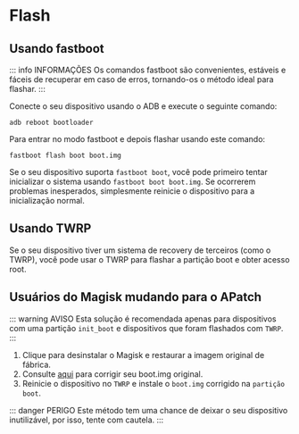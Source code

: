 # Flash

## Usando fastboot

::: info INFORMAÇÕES
Os comandos fastboot são convenientes, estáveis e fáceis de recuperar em caso de erros, tornando-os o método ideal para flashar.
:::

Conecte o seu dispositivo usando o ADB e execute o seguinte comando:

```
adb reboot bootloader
```

Para entrar no modo fastboot e depois flashar usando este comando:

```
fastboot flash boot boot.img
```

Se o seu dispositivo suporta `fastboot boot`, você pode primeiro tentar inicializar o sistema usando `fastboot boot boot.img`. Se ocorrerem problemas inesperados, simplesmente reinicie o dispositivo para a inicialização normal.

## Usando TWRP

Se o seu dispositivo tiver um sistema de recovery de terceiros (como o TWRP), você pode usar o TWRP para flashar a partição boot e obter acesso root.

## Usuários do Magisk mudando para o APatch

::: warning AVISO
Esta solução é recomendada apenas para dispositivos com uma partição `init_boot` e dispositivos que foram flashados com `TWRP`.
:::

1. Clique para desinstalar o Magisk e restaurar a imagem original de fábrica.
2. Consulte [aqui](/pt_BR/patch.md) para corrigir seu boot.img original.
3. Reinicie o dispositivo no `TWRP` e instale o `boot.img` corrigido na `partição boot`.

::: danger PERIGO
Este método tem uma chance de deixar o seu dispositivo inutilizável, por isso, tente com cautela.
:::
